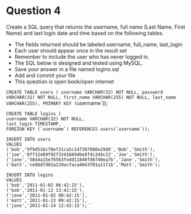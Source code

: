 # Question 4

Create a SQL query that returns the username, full name (Last Name, First Name) and last login date and time based on the following tables.
- The fields returned should be labeled username, full_name, last_login
- Each user should appear once in the result set
- Remember to include the user who has never logged in.
- The SQL below is designed and tested using MySQL.
- Save your answer in a file named logins.sql
- Add and commit your file
- This question is open book/open internet


`CREATE TABLE users (
	username VARCHAR(32) NOT NULL,
	password VARCHAR(32) NOT NULL,
	first_name VARCHAR(255) NOT NULL,
	last_name VARCHAR(255),
	PRIMARY KEY (`username`));

	CREATE TABLE logins (
	username VARCHAR(32) NOT NULL,
	last_login TIMESTAMP,
	FOREIGN KEY (`username`) REFERENCES users(`username`));

	INSERT INTO users
	VALUES
	('bob','9f9d51bc70ef21ca5c14f307980a29d8','Bob','Smith'),
	('joe','8ff32489f92f33416694be8fdc2d4c22','Joe','Smith'),
	('jane','5844a15e76563fedd11840fd6f40ea7b','Jane','Smith'),
	('matt','ce86d7d02a229acfaca4b63f01a1171b','Matt','Smith');

	INSERT INTO logins
	VALUES
	('bob','2011-01-02 06:42:15'),
	('bob','2011-01-12 13:42:15'),
	('jane','2011-01-02 08:42:15'),
	('matt','2011-01-13 09:42:15'),
	('jane','2011-01-14 12:42:15');``
